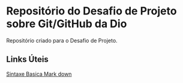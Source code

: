 # Repositório do Desafio de Projeto sobre Git/GitHub da Dio

Repositório criado para o Desafio de Projeto.

## Links Úteis
[Sintaxe Basica Mark down](https://www.markdownguide.org/basic-syntax)
